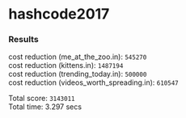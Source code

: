 # hashcode2017

### Results

cost reduction (me_at_the_zoo.in): `545270`  
cost reduction (kittens.in): `1487194`  
cost reduction (trending_today.in): `500000`  
cost reduction (videos_worth_spreading.in): `610547`  

Total score: `3143011`  
Total time: 3.297 secs

